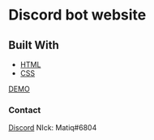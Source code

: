 # Discord bot website 

## Built With

* [HTML](https://html.com)
* [CSS]()

[DEMO](https://matiq.ml/Discord-Bot-website/)

### Contact

[Discord](https://discord.com/users/492313704944238606)
NIck: Matiq#6804
